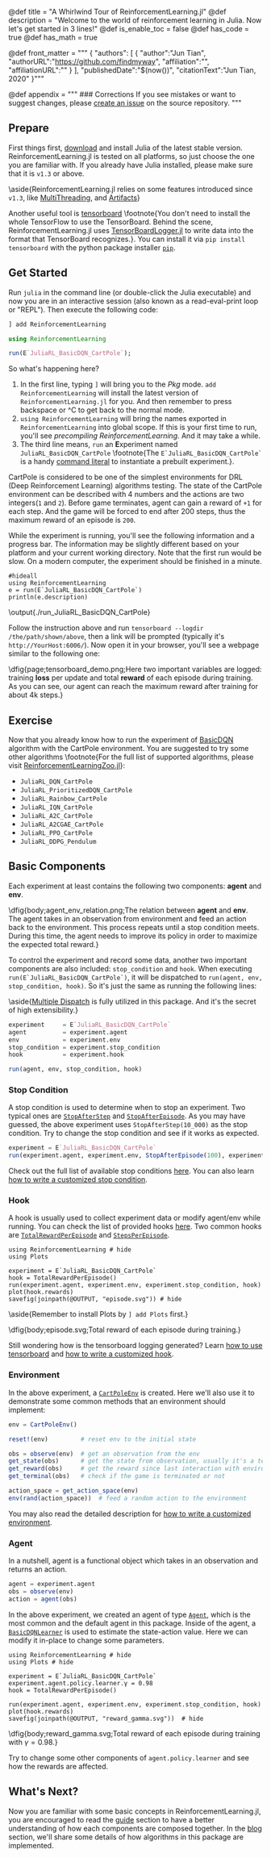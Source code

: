 @def title = "A Whirlwind Tour of ReinforcementLearning.jl"
@def description = "Welcome to the world of reinforcement learning in Julia. Now let's get started in 3 lines!"
@def is_enable_toc = false
@def has_code = true
@def has_math = true

@def front_matter = """
    {
        "authors": [
            {
                "author":"Jun Tian",
                "authorURL":"https://github.com/findmyway",
                "affiliation":"",
                "affiliationURL":""
            }
        ],
        "publishedDate":"$(now())",
        "citationText":"Jun Tian, 2020"
    }"""

@def appendix = """
    ### Corrections
    If you see mistakes or want to suggest changes, please [create an issue](https://github.com/JuliaReinforcementLearning/JuliaReinforcementLearning.github.io/issues) on the source repository.
    """

## Prepare

First things first, [download](https://julialang.org/downloads/) and install Julia of the latest stable version. ReinforcementLearning.jl is tested on all platforms, so just choose the one you are familiar with. If you already have Julia installed, please make sure that it is `v1.3` or above.

\aside{ReinforcementLearning.jl relies on some features introduced since `v1.3`, like [MultiThreading](https://docs.julialang.org/en/v1/base/multi-threading/index.html), and [Artifacts](https://julialang.github.io/Pkg.jl/dev/artifacts/)}

Another useful tool is [tensorboard](https://github.com/tensorflow/tensorboard) \footnote{You don't need to install the whole TensorFlow to use the TensorBoard. Behind the scene, ReinforcementLearning.jl uses [TensorBoardLogger.jl](https://github.com/PhilipVinc/TensorBoardLogger.jl) to write data into the format that TensorBoard recognizes.}. You can install it via `pip install tensorboard` with the python package installer [`pip`](https://pip.pypa.io/en/stable/installing/).

## Get Started

Run `julia` in the command line (or double-click the Julia executable) and now you are in an interactive session (also known as a read-eval-print loop or "REPL"). Then execute the following code:

```julia
] add ReinforcementLearning

using ReinforcementLearning

run(E`JuliaRL_BasicDQN_CartPole`);
```

So what's happening here?

1. In the first line, typing `]` will bring you to the *Pkg* mode. `add ReinforcementLearning` will install the latest version of `ReinforcementLearning.jl` for you. And then remember to press backspace or ^C to get back to the normal mode.
1. `using ReinforcementLearning` will bring the names exported in `ReinforcementLearning` into global scope. If this is your first time to run, you'll see *precompiling ReinforcementLearning*. And it may take a while.
1. The third line means, `run` an **E**xperiment named `JuliaRL_BasicDQN_CartPole` \footnote{The ``E`JuliaRL_BasicDQN_CartPole` `` is a handy [command literal](https://docs.julialang.org/en/v1/manual/metaprogramming/index.html#Non-Standard-String-Literals-1) to instantiate a prebuilt experiment.}.

CartPole is considered to be one of the simplest environments for DRL (Deep Reinforcement Learning) algorithms testing. The state of the CartPole environment can be described with 4 numbers and the actions are two integers(`1` and `2`). Before game terminates, agent can gain a reward of `+1` for each step. And the game will be forced to end after 200 steps, thus the maximum reward of an episode is `200`. 

While the experiment is running, you'll see the following information and a progress bar. The information may be slightly different based on your platform and your current working directory. Note that the first run would be slow. On a modern computer, the experiment should be finished in a minute.

```julia:./run_JuliaRL_BasicDQN_CartPole
#hideall
using ReinforcementLearning
e = run(E`JuliaRL_BasicDQN_CartPole`)
println(e.description)
```

\output{./run_JuliaRL_BasicDQN_CartPole}

Follow the instruction above and run `tensorboard --logdir /the/path/shown/above`, then a link will be prompted (typically it's `http://YourHost:6006/`). Now open it in your browser, you'll see a webpage similar to the following one:

\dfig{page;tensorboard_demo.png;Here two important variables are logged: training **loss** per update and total **reward** of each episode during training. As you can see, our agent can reach the maximum reward after training for about 4k steps.}

## Exercise

Now that you already know how to run the experiment of [BasicDQN](https://juliareinforcementlearning.org/ReinforcementLearning.jl/latest/rl_zoo/#ReinforcementLearningZoo.BasicDQNLearner) algorithm with the CartPole environment. You are suggested to try some other algorithms \footnote{For the full list of supported algorithms, please visit [ReinforcementLearningZoo.jl](https://github.com/JuliaReinforcementLearning/ReinforcementLearningZoo.jl)}:

- `JuliaRL_DQN_CartPole`
- `JuliaRL_PrioritizedDQN_CartPole`
- `JuliaRL_Rainbow_CartPole`
- `JuliaRL_IQN_CartPole`
- `JuliaRL_A2C_CartPole`
- `JuliaRL_A2CGAE_CartPole`
- `JuliaRL_PPO_CartPole`
- `JuliaRL_DDPG_Pendulum`

## Basic Components

Each experiment at least contains the following two components: **agent** and **env**.

\dfig{body;agent_env_relation.png;The relation between **agent** and **env**. The agent takes in an observation from environment and feed an action back to the environment. This process repeats until a stop condition meets. During this time, the agent needs to improve its policy in order to maximize the expected total reward.}

To control the experiment and record some data, another two important components are also included: `stop_condition` and `hook`. When executing ``run(E`JuliaRL_BasicDQN_CartPole`)``, it will be dispatched to `run(agent, env, stop_condition, hook)`. So it's just the same as running the following lines:

\aside{[Multiple Dispatch](https://docs.julialang.org/en/v1/manual/methods/) is fully utilized in this package. And it's the secret of high extensibility.}

```julia
experiment     = E`JuliaRL_BasicDQN_CartPole`
agent          = experiment.agent
env            = experiment.env
stop_condition = experiment.stop_condition
hook           = experiment.hook

run(agent, env, stop_condition, hook)
```

### Stop Condition

A stop condition is used to determine when to stop an experiment. Two typical ones are [`StopAfterStep`](https://juliareinforcementlearning.org/ReinforcementLearning.jl/latest/rl_core/#ReinforcementLearningCore.StopAfterStep) and [`StopAfterEpisode`](https://juliareinforcementlearning.org/ReinforcementLearning.jl/latest/rl_core/#ReinforcementLearningCore.StopAfterEpisode). As you may have guessed, the above experiment uses `StopAfterStep(10_000)` as the stop condition. Try to change the stop condition and see if it works as expected.

```julia
experiment = E`JuliaRL_BasicDQN_CartPole`
run(experiment.agent, experiment.env, StopAfterEpisode(100), experiment.hook)
```

Check out the full list of available stop conditions [here](https://juliareinforcementlearning.org/ReinforcementLearning.jl/latest/rl_core/#Stop-Conditions-1). You can also learn [how to write a customized stop condition](https://juliareinforcementlearning.org/guide/#how_to_write_a_customized_stop_condition).

### Hook

A hook is usually used to collect experiment data or modify agent/env while running. You can check the list of provided hooks [here](https://juliareinforcementlearning.org/ReinforcementLearning.jl/latest/rl_core/#Hooks-1). Two common hooks are [`TotalRewardPerEpisode`](https://juliareinforcementlearning.org/ReinforcementLearning.jl/latest/rl_core/#ReinforcementLearningCore.TotalRewardPerEpisode) and [`StepsPerEpisode`](https://juliareinforcementlearning.org/ReinforcementLearning.jl/latest/rl_core/#ReinforcementLearningCore.StepsPerEpisode).

```julia:./ex1
using ReinforcementLearning # hide
using Plots

experiment = E`JuliaRL_BasicDQN_CartPole`
hook = TotalRewardPerEpisode()
run(experiment.agent, experiment.env, experiment.stop_condition, hook)
plot(hook.rewards)
savefig(joinpath(@OUTPUT, "episode.svg")) # hide
```

\aside{Remember to install Plots by `] add Plots` first.}

\dfig{body;episode.svg;Total reward of each episode during training.}

Still wondering how is the tensorboard logging generated? Learn [how to use tensorboard](https://juliareinforcementlearning.org/guide/#how_to_use_tensorboard) and [how to write a customized hook](https://juliareinforcementlearning.org/guide/#how_to_write_a_customized_hook).

### Environment

In the above experiment, a [`CartPoleEnv`](https://juliareinforcementlearning.org/ReinforcementLearning.jl/latest/rl_envs/#ReinforcementLearningEnvironments.CartPoleEnv) is created. Here we'll also use it to demonstrate some common methods that an environment should implement:

```julia
env = CartPoleEnv()

reset!(env)         # reset env to the initial state

obs = observe(env)  # get an observation from the env
get_state(obs)      # get the state from observation, usually it's a tensor
get_reward(obs)     # get the reward since last interaction with environment
get_terminal(obs)   # check if the game is terminated or not

action_space = get_action_space(env)
env(rand(action_space))  # feed a random action to the environment
```

You may also read the detailed description for [how to write a customized environment](http://juliareinforcementlearning.org/guide/#how_to_write_a_customized_environment).

### Agent

In a nutshell, agent is a functional object which takes in an observation and returns an action.

```julia
agent = experiment.agent
obs = observe(env)
action = agent(obs)
```

In the above experiment, we created an agent of type [`Agent`](https://juliareinforcementlearning.org/ReinforcementLearning.jl/latest/rl_core/#ReinforcementLearningCore.Agent), which is the most common and the default agent in this package. Inside of the agent, a [`BasicDQNLearner`](https://juliareinforcementlearning.org/ReinforcementLearning.jl/latest/rl_zoo/#ReinforcementLearningZoo.BasicDQNLearner) is used to estimate the state-action value. Here we can modify it in-place to change some parameters.

```julia:./ex2
using ReinforcementLearning # hide
using Plots # hide

experiment = E`JuliaRL_BasicDQN_CartPole`
experiment.agent.policy.learner.γ = 0.98
hook = TotalRewardPerEpisode()

run(experiment.agent, experiment.env, experiment.stop_condition, hook)
plot(hook.rewards)
savefig(joinpath(@OUTPUT, "reward_gamma.svg"))  # hide
```

\dfig{body;reward_gamma.svg;Total reward of each episode during training with $\gamma = 0.98$.}

Try to change some other components of `agent.policy.learner` and see how the rewards are affected.

## What's Next?

Now you are familiar with some basic concepts in ReinforcementLearning.jl, you are encouraged to read the [guide](/guide) section to have a better understanding of how each components are composed together. In the [blog](/blog) section, we'll share some details of how algorithms in this package are implemented.
